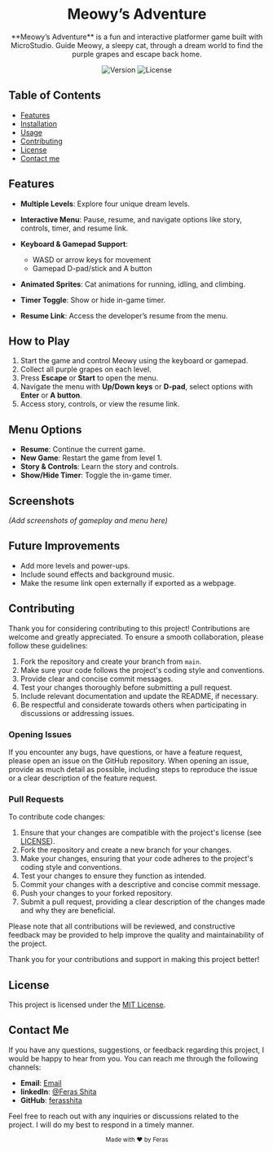 <!-- Project Title -->
<h1 align="center">Meowy’s Adventure</h1>

<!-- Project Description -->
<p align="center">
**Meowy’s Adventure** is a fun and interactive platformer game built with MicroStudio. Guide Meowy, a sleepy cat, through a dream world to find the purple grapes and escape back home.
</p>

<!-- Badges (Optional) -->
<p align="center">
  <img src="https://img.shields.io/badge/version-v1.0-blue.svg" alt="Version">
  <img src="https://img.shields.io/badge/license-MIT-green.svg" alt="License">
</p>

<!-- Table of Contents -->
## Table of Contents
- [Features](#features)
- [Installation](#how)
- [Usage](#usage)
- [Contributing](#contributing)
- [License](#license)
- [Contact me](#contact)

<!-- Features -->
## Features

* **Multiple Levels**: Explore four unique dream levels.
* **Interactive Menu**: Pause, resume, and navigate options like story, controls, timer, and resume link.
* **Keyboard & Gamepad Support**:

  * WASD or arrow keys for movement
  * Gamepad D-pad/stick and A button
* **Animated Sprites**: Cat animations for running, idling, and climbing.
* **Timer Toggle**: Show or hide in-game timer.
* **Resume Link**: Access the developer’s resume from the menu.

## How to Play

1. Start the game and control Meowy using the keyboard or gamepad.
2. Collect all purple grapes on each level.
3. Press **Escape** or **Start** to open the menu.
4. Navigate the menu with **Up/Down keys** or **D-pad**, select options with **Enter** or **A button**.
5. Access story, controls, or view the resume link.

## Menu Options

* **Resume**: Continue the current game.
* **New Game**: Restart the game from level 1.
* **Story & Controls**: Learn the story and controls.
* **Show/Hide Timer**: Toggle the in-game timer.

## Screenshots

*(Add screenshots of gameplay and menu here)*

## Future Improvements

* Add more levels and power-ups.
* Include sound effects and background music.
* Make the resume link open externally if exported as a webpage.


<!-- Contributing -->
## Contributing

Thank you for considering contributing to this project! Contributions are welcome and greatly appreciated. To ensure a smooth collaboration, please follow these guidelines:

1. Fork the repository and create your branch from `main`.
2. Make sure your code follows the project's coding style and conventions.
3. Provide clear and concise commit messages.
4. Test your changes thoroughly before submitting a pull request.
5. Include relevant documentation and update the README, if necessary.
6. Be respectful and considerate towards others when participating in discussions or addressing issues.

### Opening Issues
If you encounter any bugs, have questions, or have a feature request, please open an issue on the GitHub repository. When opening an issue, provide as much detail as possible, including steps to reproduce the issue or a clear description of the feature request.

### Pull Requests
To contribute code changes:

1. Ensure that your changes are compatible with the project's license (see [LICENSE](LICENSE)).
2. Fork the repository and create a new branch for your changes.
3. Make your changes, ensuring that your code adheres to the project's coding style and conventions.
4. Test your changes to ensure they function as intended.
5. Commit your changes with a descriptive and concise commit message.
6. Push your changes to your forked repository.
7. Submit a pull request, providing a clear description of the changes made and why they are beneficial.

Please note that all contributions will be reviewed, and constructive feedback may be provided to help improve the quality and maintainability of the project.

Thank you for your contributions and support in making this project better!

<!-- License -->
## License
This project is licensed under the [MIT License](LICENSE).

<!-- Contact Me -->
## Contact Me

If you have any questions, suggestions, or feedback regarding this project, I would be happy to hear from you. You can reach me through the following channels:

- **Email**: [Email](mailto:shitaferas195@gmail.com)
- **linkedIn**: [@Feras Shita](https://linkedin.com/in/feras-shita)
- **GitHub**: [ferasshita](https://github.com/ferasshita)

Feel free to reach out with any inquiries or discussions related to the project. I will do my best to respond in a timely manner.

<!-- Footer -->
<p align="center">
  <sub>Made with ❤️ by Feras</sub>
</p>
